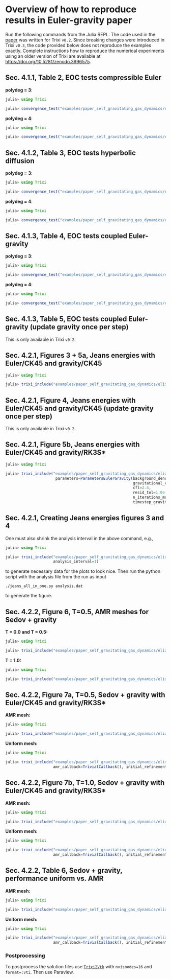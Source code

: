 # Overview of how to reproduce results in Euler-gravity paper

Run the following commands from the Julia REPL. The code used in the
[paper](https://arxiv.org/abs/2008.10593)
was written for Trixi `v0.2`. Since breaking changes were introduced
in Trixi `v0.3`, the code provided below does not reproduce the examples
exactly. Complete instructions how to reproduce the numerical experiments
using an older version of Trixi are available at
https://doi.org/10.5281/zenodo.3996575.

## Sec. 4.1.1, Table 2, EOC tests compressible Euler
**polydeg = 3**:
```julia
julia> using Trixi

julia> convergence_test("examples/paper_self_gravitating_gas_dynamics/elixir_euler_eoc_test.jl", 4)
```

**polydeg = 4**:
```julia
julia> using Trixi

julia> convergence_test("examples/paper_self_gravitating_gas_dynamics/elixir_euler_eoc_test.jl", 4, polydeg=4)
```

## Sec. 4.1.2, Table 3, EOC tests hyperbolic diffusion
**polydeg = 3**:
```julia
julia> using Trixi

julia> convergence_test("examples/paper_self_gravitating_gas_dynamics/elixir_hypdiff_eoc_test.jl", 4)
```

**polydeg = 4**:
```julia
julia> using Trixi

julia> convergence_test("examples/paper_self_gravitating_gas_dynamics/elixir_hypdiff_eoc_test.jl", 4, polydeg=4)
```

## Sec. 4.1.3, Table 4, EOC tests coupled Euler-gravity
**polydeg = 3**:
```julia
julia> using Trixi

julia> convergence_test("examples/paper_self_gravitating_gas_dynamics/elixir_eulergravity_eoc_test.jl", 4)
```

**polydeg = 4**:
```julia
julia> using Trixi

julia> convergence_test("examples/paper_self_gravitating_gas_dynamics/elixir_eulergravity_eoc_test.jl", 4, polydeg=4)
```

## Sec. 4.1.3, Table 5, EOC tests coupled Euler-gravity (update gravity once per step)
This is only available in Trixi `v0.2`.

## Sec. 4.2.1, Figures 3 + 5a, Jeans energies with Euler/CK45 and gravity/CK45
```julia
julia> using Trixi

julia> trixi_include("examples/paper_self_gravitating_gas_dynamics/elixir_eulergravity_jeans_instability.jl")
```

## Sec. 4.2.1, Figure 4, Jeans energies with Euler/CK45 and gravity/CK45 (update gravity once per step)
This is only available in Trixi `v0.2`.

## Sec. 4.2.1, Figure 5b, Jeans energies with Euler/CK45 and gravity/RK3S*
```julia
julia> using Trixi

julia> trixi_include("examples/paper_self_gravitating_gas_dynamics/elixir_eulergravity_jeans_instability.jl",
                      parameters=ParametersEulerGravity(background_density=1.5e7,
                                                        gravitational_constant=6.674e-8,
                                                        cfl=2.4,
                                                        resid_tol=1.0e-4,
                                                        n_iterations_max=1000,
                                                        timestep_gravity=timestep_gravity_erk52_3Sstar!))
```

## Sec. 4.2.1, Creating Jeans energies figures 3 and 4
One must also shrink the analysis interval in the above command, e.g.,
```julia
julia> using Trixi

julia> trixi_include("examples/paper_self_gravitating_gas_dynamics/elixir_eulergravity_jeans_instability.jl",
                     analysis_interval=1)
```
to generate necessary data for the plots to look nice. Then run the python
script with the analysis file from the run as input
```
./jeans_all_in_one.py analysis.dat
```
to generate the figure.

## Sec. 4.2.2, Figure 6, T=0.5, AMR meshes for Sedov + gravity
**T = 0.0 and T = 0.5:**
```julia
julia> using Trixi

julia> trixi_include("examples/paper_self_gravitating_gas_dynamics/elixir_eulergravity_sedov_blast_wave.jl", tspan=(0.0, 0.5))
```

**T = 1.0:**
```julia
julia> using Trixi

julia> trixi_include("examples/paper_self_gravitating_gas_dynamics/elixir_eulergravity_sedov_blast_wave.jl")
```

## Sec. 4.2.2, Figure 7a, T=0.5, Sedov + gravity with Euler/CK45 and gravity/RK3S*
**AMR mesh:**
```julia
julia> using Trixi

julia> trixi_include("examples/paper_self_gravitating_gas_dynamics/elixir_eulergravity_sedov_blast_wave.jl", tspan=(0.0, 0.5))
```

**Uniform mesh:**
```julia
julia> using Trixi

julia> trixi_include("examples/paper_self_gravitating_gas_dynamics/elixir_eulergravity_sedov_blast_wave.jl",
                     amr_callback=TrivialCallback(), initial_refinement_level=8, t_end=0.5)
```

## Sec. 4.2.2, Figure 7b, T=1.0, Sedov + gravity with Euler/CK45 and gravity/RK3S*
**AMR mesh:**
```julia
julia> using Trixi

julia> trixi_include("examples/paper_self_gravitating_gas_dynamics/elixir_eulergravity_sedov_blast_wave.jl")
```

**Uniform mesh:**
```julia
julia> using Trixi

julia> trixi_include("examples/paper_self_gravitating_gas_dynamics/elixir_eulergravity_sedov_blast_wave.jl",
                     amr_callback=TrivialCallback(), initial_refinement_level=8)
```

## Sec. 4.2.2, Table 6, Sedov + gravity, performance uniform vs. AMR
**AMR mesh:**
```julia
julia> using Trixi

julia> trixi_include("examples/paper_self_gravitating_gas_dynamics/elixir_eulergravity_sedov_blast_wave.jl")
```

**Uniform mesh:**
```julia
julia> using Trixi

julia> trixi_include("examples/paper_self_gravitating_gas_dynamics/elixir_eulergravity_sedov_blast_wave.jl",
                     amr_callback=TrivialCallback(), initial_refinement_level=8)
```

### Postprocessing
To postprocess the solution files use [`Trixi2Vtk`](https://github.com/trixi-framework/Trixi2Vtk.jl)
with `nvisnodes=16` and `format=:vti`. Then use Paraview.
